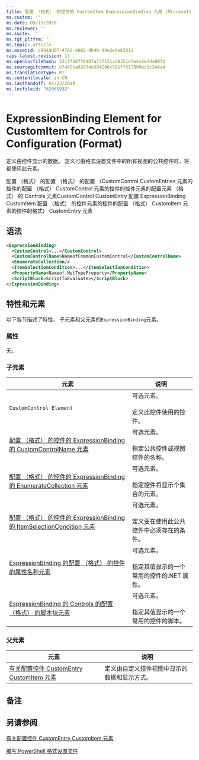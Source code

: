 ```yaml
---
title: 配置 （格式） 的控件的 CustomItem ExpressionBinding 元素 |Microsoft Docs
ms.custom: ''
ms.date: 09/13/2016
ms.reviewer: ''
ms.suite: ''
ms.tgt_pltfrm: ''
ms.topic: article
ms.assetid: c6649d07-4762-4602-9b4b-d9e2e9e63312
caps.latest.revision: 13
ms.openlocfilehash: 531ff447f8407a737131a38351d7e4c6e7da90fb
ms.sourcegitcommit: e7445ba8203da304286c591ff513900ad1c244a4
ms.translationtype: MT
ms.contentlocale: zh-CN
ms.lasthandoff: 04/23/2019
ms.locfileid: "62065932"
---
```

# <a name="expressionbinding-element-for-customitem-for-controls-for-configuration-format"></a>ExpressionBinding Element for CustomItem for Controls for Configuration (Format)

定义由控件显示的数据。 定义可由格式设置文件中的所有视图的公共控件时，将都使用此元素。

配置 （格式） 的配置 （格式） 的配置 （CustomControl CustomEntries 元素的控件的配置 （格式） CustomControl 元素的控件的控件元素的配置元素 （格式） 的 Controls 元素CustomControl CustomEntry 配置 ExpressionBinding CustomItem 配置 （格式） 的控件元素的控件的配置 （格式） CustomItem 元素的控件的格式） CustomEntry 元素

## <a name="syntax"></a>语法

```xml
<ExpressionBinding>
  <CustomControl>...</CustomControl>
  <CustomControlName>NameofCommonCustomControl</CustomControlName>
  <EnumerateCollection/>
  <ItemSelectionCondition>...</ItemSelectionCondition>
  <PropertyName>Nameof.NetTypeProperty</PropertyName>
  <ScriptBlock>ScriptToEvaluate></ScriptBlock>
</ExpressionBinding>
```

## <a name="attributes-and-elements"></a>特性和元素

以下各节描述了特性、 子元素和父元素的`ExpressionBinding`元素。

### <a name="attributes"></a>属性

无。

### <a name="child-elements"></a>子元素

|元素|说明|
|-------------|-----------------|
|`CustomControl Element`|可选元素。<br /><br /> 定义此控件使用的控件。|
|[配置 （格式） 的控件的 ExpressionBinding 的 CustomControlName 元素](./customcontrolname-element-for-expressionbinding-for-controls-for-configuration-format.md)|可选元素。<br /><br /> 指定公共控件或视图控件的名称。|
|[配置 （格式） 的控件的 ExpressionBinding 的 EnumerateCollection 元素](./enumeratecollection-element-for-expressionbinding-for-controls-for-configuration-format.md)|可选元素。<br /><br /> 指定控件将显示个集合的元素。|
|[配置 （格式） 的控件的 ExpressionBinding 的 ItemSelectionCondition 元素](./itemselectioncondition-element-for-expressionbinding-for-controls-for-configuration-format.md)|可选元素。<br /><br /> 定义要在使用此公共控件中必须存在的条件。|
|[ExpressionBinding 的配置 （格式） 的控件的属性名称元素](./propertyname-element-for-expressionbinding-for-controls-for-configuration-format.md)|可选元素。<br /><br /> 指定其值显示的一个常用的控件的.NET 属性。|
|[ExpressionBinding 的 Controls 的配置 （格式） 的脚本块元素](./scriptblock-element-for-expressionbinding-for-controls-for-configuration-format.md)|可选元素。<br /><br /> 指定其值显示的一个常用的控件的脚本。|

### <a name="parent-elements"></a>父元素

|元素|说明|
|-------------|-----------------|
|[有关配置控件 CustomEntry CustomItem 元素](./customitem-element-for-customentry-for-controls-for-configuration-format.md)|定义由自定义控件视图中显示的数据和显示方式。|

## <a name="remarks"></a>备注

## <a name="see-also"></a>另请参阅

[有关配置控件 CustomEntry CustomItem 元素](./customitem-element-for-customentry-for-controls-for-configuration-format.md)

[编写 PowerShell 格式设置文件](./writing-a-powershell-formatting-file.md)
